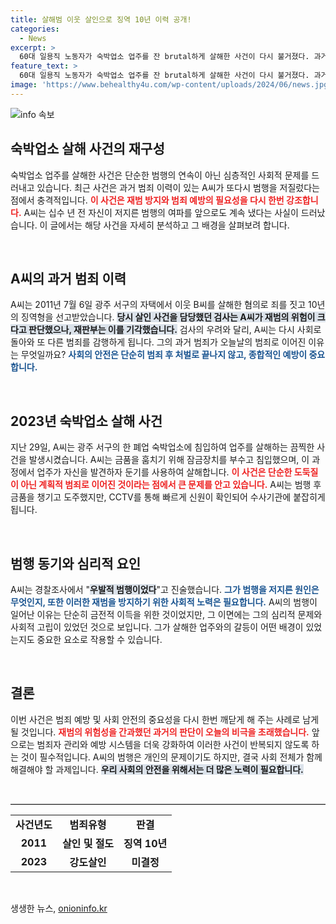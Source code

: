 ```yaml
---
title: 살해범 이웃 살인으로 징역 10년 이력 공개!
categories:
  - News
excerpt: >
  60대 일용직 노동자가 숙박업소 업주를 잔 brutal하게 살해한 사건이 다시 불거졌다. 과거에도 이웃을 살해한 이 피의자는 제재 조치에도 불구하고 재범을 저질렀다. 경찰은 강도살인 혐의로 구속한 뒤, 사건의 전모를 파헤치고 있다.
feature_text: >
  60대 일용직 노동자가 숙박업소 업주를 잔 brutal하게 살해한 사건이 다시 불거졌다. 과거에도 이웃을 살해한 이 피의자는 제재 조치에도 불구하고 재범을 저질렀다. 경찰은 강도살인 혐의로 구속한 뒤, 사건의 전모를 파헤치고 있다.
image: 'https://www.behealthy4u.com/wp-content/uploads/2024/06/news.jpg'
---
```


<p><img src="https://www.behealthy4u.com/wp-content/uploads/2024/06/news.jpg" alt="info 속보" /></p>

<h2 data-ke-size="size26">숙박업소 살해 사건의 재구성</h2>

<p data-ke-size="size16">숙박업소 업주를 살해한 사건은 단순한 범행의 연속이 아닌 심층적인 사회적 문제를 드러내고 있습니다. 최근 사건은 과거 범죄 이력이 있는 A씨가 또다시 범행을 저질렀다는 점에서 충격적입니다. <b><span style="color: #ee2323;">이 사건은 재범 방지와 범죄 예방의 필요성을 다시 한번 강조합니다.</span></b> A씨는 십수 년 전 자신이 저지른 범행의 여파를 앞으로도 계속 냈다는 사실이 드러났습니다. 이 글에서는 해당 사건을 자세히 분석하고 그 배경을 살펴보려 합니다.</p>

<p data-ke-size="size16">&nbsp;</p>

<h2 data-ke-size="size26">A씨의 과거 범죄 이력</h2>

<p data-ke-size="size16">A씨는 2011년 7월 6일 광주 서구의 자택에서 이웃 B씨를 살해한 혐의로 죄를 짓고 10년의 징역형을 선고받았습니다. <b><span style="background-color: #21538527;">당시 살인 사건을 담당했던 검사는 A씨가 재범의 위험이 크다고 판단했으나, 재판부는 이를 기각했습니다.</span></b> 검사의 우려와 달리, A씨는 다시 사회로 돌아와 또 다른 범죄를 감행하게 됩니다. 그의 과거 범죄가 오늘날의 범죄로 이어진 이유는 무엇일까요? <b><span style="color: #1a5490;">사회의 안전은 단순히 범죄 후 처벌로 끝나지 않고, 종합적인 예방이 중요합니다.</span></b></p>

<p data-ke-size="size16">&nbsp;</p>

<h2 data-ke-size="size26">2023년 숙박업소 살해 사건</h2>

<p data-ke-size="size16">지난 29일, A씨는 광주 서구의 한 폐업 숙박업소에 침입하여 업주를 살해하는 끔찍한 사건을 발생시켰습니다. A씨는 금품을 훔치기 위해 잠금장치를 부수고 침입했으며, 이 과정에서 업주가 자신을 발견하자 둔기를 사용하여 살해합니다. <b><span style="color: #ee2323;">이 사건은 단순한 도둑질이 아닌 계획적 범죄로 이어진 것이라는 점에서 큰 문제를 안고 있습니다.</span></b> A씨는 범행 후 금품을 챙기고 도주했지만, CCTV를 통해 빠르게 신원이 확인되어 수사기관에 붙잡히게 됩니다.</p>

<p data-ke-size="size16">&nbsp;</p>

<h2 data-ke-size="size26">범행 동기와 심리적 요인</h2>

<p data-ke-size="size16">A씨는 경찰조사에서 "<b><span style="background-color: #21538527;">우발적 범행이었다</span></b>"고 진술했습니다. <b><span style="color: #1a5490;">그가 범행을 저지른 원인은 무엇인지, 또한 이러한 재범을 방지하기 위한 사회적 노력은 필요합니다.</span></b> A씨의 범행이 일어난 이유는 단순히 금전적 이득을 위한 것이었지만, 그 이면에는 그의 심리적 문제와 사회적 고립이 있었던 것으로 보입니다. 그가 살해한 업주와의 갈등이 어떤 배경이 있었는지도 중요한 요소로 작용할 수 있습니다.</p>

<p data-ke-size="size16">&nbsp;</p>

<h2 data-ke-size="size26">결론</h2>

<p data-ke-size="size16">이번 사건은 범죄 예방 및 사회 안전의 중요성을 다시 한번 깨닫게 해 주는 사례로 남게 될 것입니다. <b><span style="color: #ee2323;">재범의 위험성을 간과했던 과거의 판단이 오늘의 비극을 초래했습니다.</span></b> 앞으로는 범죄자 관리와 예방 시스템을 더욱 강화하여 이러한 사건이 반복되지 않도록 하는 것이 필수적입니다. A씨의 범행은 개인의 문제이기도 하지만, 결국 사회 전체가 함께 해결해야 할 과제입니다. <b><span style="background-color: #21538527;">우리 사회의 안전을 위해서는 더 많은 노력이 필요합니다.</span></b></p>

<p data-ke-size="size16">&nbsp;</p>

<hr style="border-top: 1px solid #cccccc;"/>

<table style="width: 100%; border-collapse: collapse;">
    <tbody>
        <tr>
            <td style="text-align: center; height: 17px;"><b>사건년도</b></td>
            <td style="text-align: center; height: 17px;"><b>범죄유형</b></td>
            <td style="text-align: center; height: 17px;"><b>판결</b></td>
        </tr>
        <tr>
            <td style="text-align: center; height: 17px;"><b>2011</b></td>
            <td style="text-align: center; height: 17px;"><b>살인 및 절도</b></td>
            <td style="text-align: center; height: 17px;"><b>징역 10년</b></td>
        </tr>
        <tr>
            <td style="text-align: center; height: 17px;"><b>2023</b></td>
            <td style="text-align: center; height: 17px;"><b>강도살인</b></td>
            <td style="text-align: center; height: 17px;"><b>미결정</b></td>
        </tr>
    </tbody>
</table> 

<p data-ke-size="size16">&nbsp;</p>
생생한 뉴스, <a href="https://onioninfo.kr" rel="dofollow">onioninfo.kr</a>



